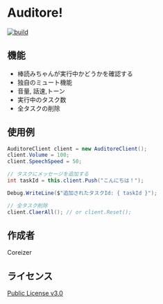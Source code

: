 # Auditore!

[![build](https://github.com/coreizer/Auditore/actions/workflows/dotnet.yml/badge.svg)](https://github.com/coreizer/Auditore/actions/workflows/dotnet.yml)

## 機能
- 棒読みちゃんが実行中かどうかを確認する
- 独自のミュート機能
- 音量, 話速,トーン
- 実行中のタスク数
- 全タスクの削除

## 使用例
```C#
AuditoreClient client = new AuditoreClient();
client.Volume = 100;
client.SpeechSpeed = 50;

// タスクにメッセージを追加する
int taskId = this.client.Push("こんにちは！");

Debug.WriteLine($"追加されたタスクId: { taskId }");

// 全タスク削除
client.ClaerAll(); // or client.Reset();
```

## 作成者
Coreizer

## ライセンス
[Public License v3.0](LICENSE)
